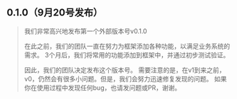 ## 0.1.0（9月20号发布）

> 我们非常高兴地发布第一个外部版本号v0.1.0
> 
> 在此之前，我们的团队一直在努力为框架添加各种功能，以满足业务系统的需求。 
> 3个月后，我们将常用的功能添加到框架中，并通过初步测试验证。 
> 
> 因此，我们的团队决定发布这个版本号。 
> 需要注意的是，在v1到来之前，v0，仍然会有很多小问题。但是，我们会努力迅速修复发现的问题。 
> 如果你在使用过程中发现任何bug，也请发问题或PR，谢谢。